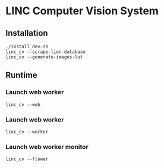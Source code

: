 # LINC Computer Vision System

## Installation

    ./install_dev.sh
    linc_cv --scrape-lion-database
    linc_cv --generate-images-lut

## Runtime

### Launch web worker

    linc_cv --web

### Launch web worker

    linc_cv --worker

### Launch web worker monitor

    linc_cv --flower
